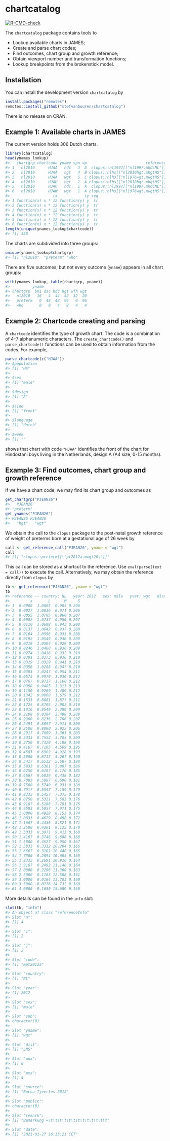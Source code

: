 
<!-- README.md is generated from README.Rmd. Please edit that file -->

# chartcatalog

<!-- badges: start -->

[![R-CMD-check](https://github.com/growthcharts/chartcatalog/workflows/R-CMD-check/badge.svg)](https://github.com/growthcharts/chartcatalog/actions)
<!-- badges: end -->

The `chartcatalog` package contains tools to

-   Lookup available charts in JAMES;
-   Create and parse chart codes;
-   Find outcomes, chart group and growth reference;
-   Obtain viewport number and transformation functions;
-   Lookup breakpoints from the brokenstick model.

## Installation

You can install the development version `chartcatalog` by

``` r
install.packages("remotes")
remotes::install_github("stefvanbuuren/chartcatalog")
```

There is no release on CRAN.

## Example 1: Available charts in JAMES

The current version holds 306 Dutch charts.

``` r
library(chartcatalog)
head(ynames_lookup)
#>   chartgrp chartcode yname vpn vp                          reference
#> 1   nl2010      HJAA   hdc   3  A  clopus::nl1997[["nl1997.mhdcNL"]]
#> 2   nl2010      HJAA   hgt   4  B clopus::nlhs[["nl2010hgt.mhgtHS"]]
#> 3   nl2010      HJAA   wgt   5  C clopus::nlhs[["nl1976wgt.mwgtHS"]]
#> 4   nl2010      HJAH   hgt   1  A clopus::nlhs[["nl2010hgt.mhgtHS"]]
#> 5   nl2010      HJAO   hdc   1  A  clopus::nl1997[["nl1997.mhdcNL"]]
#> 6   nl2010      HJAW   wgt   1  A clopus::nlhs[["nl1976wgt.mwgtHS"]]
#>                   tx            ty seq
#> 1 function(x) x * 12 function(y) y  tr
#> 2 function(x) x * 12 function(y) y  tr
#> 3 function(x) x * 12 function(y) y  tr
#> 4 function(x) x * 12 function(y) y  tr
#> 5 function(x) x * 12 function(y) y  tr
#> 6 function(x) x * 12 function(y) y  tr
length(unique(ynames_lookup$chartcode))
#> [1] 358
```

The charts are subdivided into three groups:

``` r
unique(ynames_lookup$chartgrp)
#> [1] "nl2010"  "preterm" "who"
```

There are five outcomes, but not every outcome (`yname`) appears in all
chart groups:

``` r
with(ynames_lookup, table(chartgrp, yname))
#>          yname
#> chartgrp  bmi dsc hdc hgt wfh wgt
#>   nl2010   16   4  44  52  32  20
#>   preterm   0  48  48  96   0  96
#>   who       0   0   4   8   4   4
```

## Example 2: Chartcode creating and parsing

A `chartcode` identifies the type of growth chart. The code is a
combination of 4–7 alphanumeric characters. The `create_chartcode()` and
`parse_chartcode()` functions can be used to obtain information from the
codes. For example,

``` r
parse_chartcode(c("HJAA"))
#> $population
#> [1] "HS"
#> 
#> $sex
#> [1] "male"
#> 
#> $design
#> [1] "A"
#> 
#> $side
#> [1] "front"
#> 
#> $language
#> [1] "dutch"
#> 
#> $week
#> [1] ""
```

shows that chart with code `"HJAA"` identifies the front of the chart
for Hindostani boys living in the Netherlands, design A (A4 size, 0-15
months).

## Example 3: Find outcomes, chart group and growth reference

If we have a chart code, we may find its chart group and outcomes as

``` r
get_chartgrp("PJEAN26")
#>   PJEAN26 
#> "preterm"
get_ynames("PJEAN26")
#> PJEAN26 PJEAN26 
#>   "hgt"   "wgt"
```

We obtain the call to the `clopus` package to the post-natal growth
reference of weight of preterms born at a gestational age of 26 week by

``` r
call <- get_reference_call("PJEAN26", yname = "wgt")
call
#> [1] "clopus::preterm[[\"pt2012a.mwgt26\"]]"
```

This call can be stored as a shortcut to the reference. Use
`eval(parse(text = call))` to execute the call. Alternatively, we may
obtain the reference directly from `clopus` by

``` r
tb <- get_reference("PJEAN26", yname = "wgt")
tb
#> reference -- country: NL   year: 2012   sex: male   yvar: wgt   dist: LMS 
#>         x       L      M     S
#> 1  0.0000  1.0885  0.985 0.206
#> 2  0.0027  1.0836  0.971 0.206
#> 3  0.0055  1.0785  0.960 0.207
#> 4  0.0082  1.0737  0.950 0.207
#> 5  0.0110  1.0688  0.943 0.208
#> 6  0.0137  1.0642  0.937 0.208
#> 7  0.0164  1.0596  0.933 0.208
#> 8  0.0192  1.0549  0.930 0.209
#> 9  0.0219  1.0504  0.929 0.209
#> 10 0.0246  1.0460  0.930 0.209
#> 11 0.0274  1.0416  0.932 0.210
#> 12 0.0301  1.0373  0.936 0.210
#> 13 0.0329  1.0329  0.941 0.210
#> 14 0.0356  1.0288  0.947 0.210
#> 15 0.0383  1.0247  0.954 0.211
#> 16 0.0575  0.9970  1.036 0.212
#> 17 0.0767  0.9717  1.160 0.212
#> 18 0.0958  0.9485  1.313 0.213
#> 19 0.1150  0.9269  1.489 0.212
#> 20 0.1342  0.9068  1.679 0.212
#> 21 0.1533  0.8881  1.877 0.211
#> 22 0.1725  0.8705  2.082 0.210
#> 23 0.1916  0.8540  2.289 0.209
#> 24 0.2108  0.8384  2.498 0.208
#> 25 0.2300  0.8236  2.706 0.207
#> 26 0.2491  0.8097  2.913 0.206
#> 27 0.2500  0.8090  2.922 0.206
#> 28 0.2917  0.7809  3.363 0.203
#> 29 0.3333  0.7554  3.785 0.200
#> 30 0.3750  0.7320  4.188 0.198
#> 31 0.4167  0.7103  4.569 0.195
#> 32 0.4583  0.6902  4.928 0.193
#> 33 0.5000  0.6712  5.267 0.190
#> 34 0.5417  0.6532  5.587 0.188
#> 35 0.5833  0.6361  5.887 0.186
#> 36 0.6250  0.6197  6.170 0.185
#> 37 0.6667  0.6039  6.438 0.183
#> 38 0.7083  0.5887  6.690 0.181
#> 39 0.7500  0.5740  6.931 0.180
#> 40 0.7917  0.5597  7.159 0.179
#> 41 0.8333  0.5457  7.375 0.178
#> 42 0.8750  0.5321  7.583 0.176
#> 43 0.9167  0.5188  7.781 0.175
#> 44 0.9583  0.5057  7.971 0.175
#> 45 1.0000  0.4929  8.153 0.174
#> 46 1.0833  0.4679  8.498 0.172
#> 47 1.1667  0.4436  8.821 0.171
#> 48 1.2500  0.4201  9.125 0.170
#> 49 1.3333  0.3971  9.413 0.168
#> 50 1.4167  0.3746  9.688 0.168
#> 51 1.5000  0.3527  9.950 0.167
#> 52 1.5833  0.3312 10.204 0.166
#> 53 1.6667  0.3101 10.448 0.165
#> 54 1.7500  0.2894 10.685 0.165
#> 55 1.8333  0.2691 10.916 0.164
#> 56 1.9167  0.2492 11.140 0.164
#> 57 2.0000  0.2296 11.360 0.163
#> 58 2.5000  0.1183 12.588 0.161
#> 59 3.0000  0.0164 13.703 0.160
#> 60 3.5000 -0.0776 14.732 0.160
#> 61 4.0000 -0.1650 15.689 0.160
```

More details can be found in the `info` slot:

``` r
slot(tb, "info")
#> An object of class "referenceInfo"
#> Slot "n":
#> [1] 4
#> 
#> Slot "i":
#> [1] 2
#> 
#> Slot "j":
#> [1] 2
#> 
#> Slot "code":
#> [1] "mpt2012a"
#> 
#> Slot "country":
#> [1] "NL"
#> 
#> Slot "year":
#> [1] 2012
#> 
#> Slot "sex":
#> [1] "male"
#> 
#> Slot "sub":
#> character(0)
#> 
#> Slot "yname":
#> [1] "wgt"
#> 
#> Slot "dist":
#> [1] "LMS"
#> 
#> Slot "mnx":
#> [1] 0
#> 
#> Slot "mxx":
#> [1] 4
#> 
#> Slot "source":
#> [1] "Bocca-Tjeertes 2012"
#> 
#> Slot "public":
#> character(0)
#> 
#> Slot "remark":
#> [1] "Bemerkung =\t\t\t\t\t\t\t\t\t\t\t\t\t"
#> 
#> Slot "date":
#> [1] "2021-01-27 16:33:21 CET"
```
